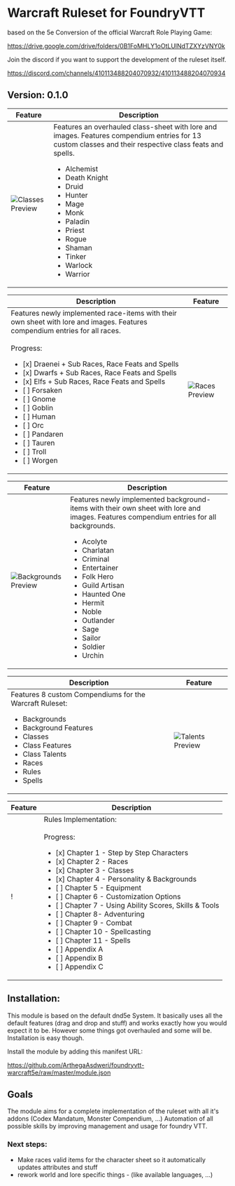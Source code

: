 # Warcraft Ruleset for FoundryVTT

based on the 5e Conversion of the official Warcraft Role Playing Game:

https://drive.google.com/drive/folders/0B1FoMHLY1oOtLUlNdTZXYzVNY0k

Join the discord if you want to support the development of the ruleset itself.

https://discord.com/channels/410113488204070932/410113488204070934

## Version: 0.1.0
Feature | Description
------------ | -------------
![Classes Preview](http://www.hahn-webdesign.de/warcraft5e/classes_preview.jpg) | Features an overhauled class-sheet with lore and images. Features compendium entries for 13 custom classes and their respective class feats and spells.<ul><li>Alchemist</li><li>Death Knight</li><li>Druid</li><li>Hunter</li><li>Mage</li><li>Monk</li><li>Paladin</li><li>Priest</li><li>Rogue</li><li>Shaman</li><li>Tinker</li><li>Warlock</li><li>Warrior</li></ul>


Description | Feature
------------ | -------------
Features newly implemented race-items with their own sheet with lore and images. Features compendium entries for all races.<br><br>Progress: <ul><li>[x] Draenei + Sub Races, Race Feats and Spells</li><li>[x] Dwarfs + Sub Races, Race Feats and Spells</li><li>[x] Elfs + Sub Races, Race Feats and Spells</li><li>[ ] Forsaken</li><li>[ ] Gnome</li><li>[ ] Goblin</li><li>[ ] Human</li><li>[ ] Orc</li><li>[ ] Pandaren</li><li>[ ] Tauren</li><li>[ ] Troll</li><li>[ ] Worgen</li></ul> | ![Races Preview](http://www.hahn-webdesign.de/warcraft5e/races_preview.jpg)


Feature | Description
------------ | -------------
![Backgrounds Preview](http://www.hahn-webdesign.de/warcraft5e/backgrounds_preview.jpg) | Features newly implemented background-items with their own sheet with lore and images. Features compendium entries for all backgrounds.<ul><li>Acolyte</li><li>Charlatan</li><li>Criminal</li><li>Entertainer</li><li>Folk Hero</li><li>Guild Artisan</li><li>Haunted One</li><li>Hermit</li><li>Noble</li><li>Outlander</li><li>Sage</li><li>Sailor</li><li>Soldier</li><li>Urchin</li></ul>

Description | Feature
------------ | -------------
Features 8 custom Compendiums for the Warcraft Ruleset:<ul><li>Backgrounds</li><li>Background Features</li><li>Classes</li><li>Class Features</li><li>Class Talents</li><li>Races</li><li>Rules</li><li>Spells</li> | ![Talents Preview](http://www.hahn-webdesign.de/warcraft5e/talents_preview.jpg)

Feature | Description
------------ | -------------
!  |  Rules Implementation:<br><br> Progress:<ul><li>[x] Chapter 1 - Step by Step Characters</li><li>[x] Chapter 2 - Races</li><li>[x] Chapter 3 - Classes</li><li>[x] Chapter 4 - Personality & Backgrounds</li><li>[ ] Chapter 5 - Equipment</li><li>[ ] Chapter 6 - Customization Options</li><li>[ ] Chapter 7 - Using Ability Scores, Skills & Tools</li><li>[ ] Chapter 8- Adventuring</li><li>[ ] Chapter 9 - Combat</li><li>[ ] Chapter 10 - Spellcasting</li><li>[ ] Chapter 11 - Spells</li><li>[ ] Appendix A</li><li>[ ] Appendix B</li><li>[ ] Appendix C</li></ul>



## Installation:

This module is based on the default dnd5e System. It basically uses all the default features (drag and drop and stuff) and works exactly how you would expect it to be. However some things got overhauled and some will be. Installation is easy though.

Install the module by adding this manifest URL:

https://github.com/ArthegaAsdweri/foundryvtt-warcraft5e/raw/master/module.json

## Goals
The module aims for a complete implementation of the ruleset with all it's addons (Codex Mandatum, Monster Compendium, ...)
Automation of all possible skills by improving management and usage for foundry VTT.

### Next steps:

- Make races valid items for the character sheet so it automatically updates attributes and stuff
- rework world and lore specific things - (like available languages, ...)